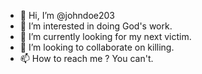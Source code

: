 - 👋 Hi, I’m @johndoe203
- 👀 I’m interested in doing God's work.
- 🌱 I’m currently looking for my next victim.
- 💞️ I’m looking to collaborate on killing.
- 📫 How to reach me ? You can't.

<!---
johndoe203/johndoe203 is a ✨ special ✨ repository because its `README.md` (this file) appears on your GitHub profile.
You can click the Preview link to take a look at your changes.
--->
